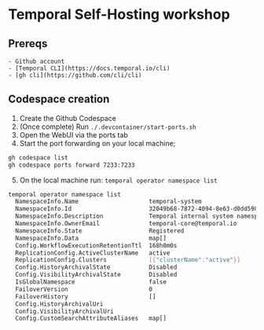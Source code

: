 # Temporal Self-Hosting workshop
## Prereqs
    - Github account
    - [Temporal CLI](https://docs.temporal.io/cli)
    - [gh cli](https://github.com/cli/cli)

## Codespace creation
1. Create the Github Codespace
2. (Once complete) Run `./.devcontainer/start-ports.sh`
3. Open the WebUI via the ports tab
4. Start the port forwarding on your local machine;
```bash
gh codespace list
gh codespace ports forward 7233:7233
```
5. On the local machine run: `temporal operator namespace list`
```bash
temporal operator namespace list
  NamespaceInfo.Name                    temporal-system
  NamespaceInfo.Id                      32049b68-7872-4094-8e63-d0dd59896a83
  NamespaceInfo.Description             Temporal internal system namespace
  NamespaceInfo.OwnerEmail              temporal-core@temporal.io
  NamespaceInfo.State                   Registered
  NamespaceInfo.Data                    map[]
  Config.WorkflowExecutionRetentionTtl  168h0m0s
  ReplicationConfig.ActiveClusterName   active
  ReplicationConfig.Clusters            [{"clusterName":"active"}]
  Config.HistoryArchivalState           Disabled
  Config.VisibilityArchivalState        Disabled
  IsGlobalNamespace                     false
  FailoverVersion                       0
  FailoverHistory                       []
  Config.HistoryArchivalUri
  Config.VisibilityArchivalUri
  Config.CustomSearchAttributeAliases   map[]
```
